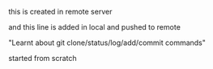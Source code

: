 this is created in remote server

and this line is added in local and pushed to remote

"Learnt about git clone/status/log/add/commit commands"

started from scratch
